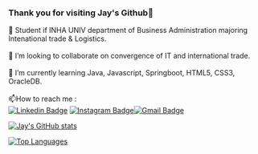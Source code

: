 ### Thank you for visiting Jay's Github👋

🔭 Student if INHA UNIV department of Business Administration majoring Intenational trade & Logistics.<br><br>
👯 I’m looking to collaborate on convergence of IT and international trade.<br><br>
🌱 I’m currently learning Java, Javascript, Springboot, HTML5, CSS3, OracleDB.<br><br>
📫How to reach me : <br>
  [![Linkedin Badge](https://img.shields.io/badge/-LinkedIn-blue?style=flat-square&logo=Linkedin&logoColor=white&link=https://https://www.linkedin.com/in/hije-kim-9224121aa/)](https://www.linkedin.com/in/https://www.linkedin.com/in/hije-kim-9224121aa/)  [![Instagram Badge](https://img.shields.io/badge/instagram-1877f2?style=flat-square&logo=instagram&logoColor=white&link=https://www.instagram.com/2nd_name_ngamla/)](https://www.instagram.com/2nd_name_ngamla/)[![Gmail Badge](https://img.shields.io/badge/Gmail-d14836?style=flat-square&logo=Gmail&logoColor=white&link=mailto:hotan1994@gmail.com)](mailto:hotan1994@gmail.com)




<!--
**jaykim23/jaykim23** is a ✨ _special_ ✨ repository because its `README.md` (this file) appears on your GitHub profile.

Here are some ideas to get you started:

- 🔭 I’m currently working on ...
- 🌱 I’m currently learning ...
- 👯 I’m looking to collaborate on ...
- 🤔 I’m looking for help with ...
- 💬 Ask me about ...
- 📫 How to reach me: ...
- 😄 Pronouns: ...
- ⚡ Fun fact: ...
-->

[![Jay's GitHub stats](https://github-readme-stats.vercel.app/api?username=jaykim23)](https://github.com/jaykim23/jaykim23)

[![Top Languages](https://github-readme-stats.vercel.app/api/top-langs/?username=jaykim23)](https://github.com/jaykim23/jaykim23)
